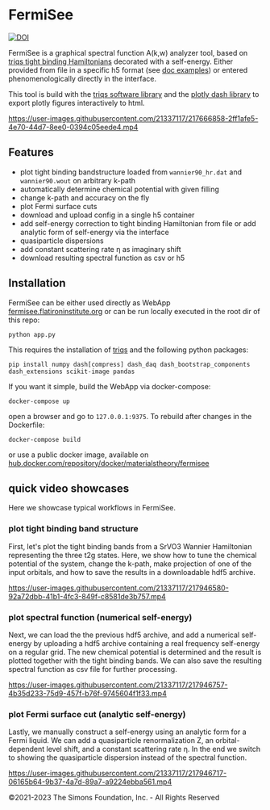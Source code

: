  # FermiSee
 
[![DOI](https://zenodo.org/badge/412523014.svg)](https://zenodo.org/badge/latestdoi/412523014)

FermiSee is a graphical spectral function A(k,w) analyzer tool, based on [triqs tight binding Hamiltonians](https://triqs.github.io/triqs/unstable/documentation/manual/triqs/lattice_tools/contents.html) decorated with a self-energy. Either provided from file in a specific h5 format (see [doc examples](doc/howto_prepare_self_energy.py)) or entered phenomenologically directly in the interface. 
 
 This tool is build with the [triqs software library](https://triqs.github.io/) and the [plotly dash library](dash.plotly.com) to export plotly figures interactively to html.
 
https://user-images.githubusercontent.com/21337117/217666858-2ff1afe5-4e70-44d7-8ee0-0394c05eede4.mp4

## Features

* plot tight binding bandstructure loaded from `wannier90_hr.dat` and `wannier90.wout` on arbitrary k-path
* automatically determine chemical potential with given filling
* change k-path and accuracy on the fly
* plot Fermi surface cuts
* download and upload config in a single h5 container
* add self-energy correction to tight binding Hamiltonian from file or add analytic form of self-energy via the interface
* quasiparticle dispersions
* add constant scattering rate η as imaginary shift
* download resulting spectral function as csv or h5

## Installation

FermiSee can be either used directly as WebApp [fermisee.flatironinstitute.org](http://fermisee.flatironinstitute.org/) or can be run locally executed in the root dir of this repo:
 ```
 python app.py
 ```
 This requires the installation of [triqs](https://triqs.github.io/) and the following python packages: 
 ``` 
 pip install numpy dash[compress] dash_daq dash_bootstrap_components dash_extensions scikit-image pandas
 ```
 If you want it simple, build the WebApp via docker-compose:
 ```
 docker-compose up
 ```
open a browser and go to `127.0.0.1:9375`. To rebuild after changes in the Dockerfile:
 ```
 docker-compose build
```
or use a public docker image, available on [hub.docker.com/repository/docker/materialstheory/fermisee](hub.docker.com/repository/docker/materialstheory/fermisee)


## quick video showcases

Here we showcase typical workflows in FermiSee.

### plot tight binding band structure

First, let's plot the tight binding bands from a SrVO3 Wannier Hamiltonian representing the three t2g states. Here, we show how to tune the chemical potential of the system, change the k-path, make projection of one of the input orbitals, and how to save the results in a downloadable hdf5 archive.

https://user-images.githubusercontent.com/21337117/217946580-92a72dbb-41b1-4fc3-849f-c8581de3b757.mp4

### plot spectral function (numerical self-energy)

Next, we can load the the previous hdf5 archive, and add a numerical self-energy by uploading a hdf5 archive containing a real frequency self-energy on a regular grid. The new chemical potential is determined and the result is plotted together with the tight binding bands. We can also save the resulting spectral function as csv file for further processing.

https://user-images.githubusercontent.com/21337117/217946757-4b35d233-75d9-457f-b76f-9745604f1f33.mp4

### plot Fermi surface cut (analytic self-energy)

Lastly, we manually construct a self-energy using an analytic form for a Fermi liquid. We can add a quasiparticle renormalization Z, an orbital-dependent level shift, and a constant scattering rate η. In the end we switch to showing the quasiparticle dispersion instead of the spectral function.

https://user-images.githubusercontent.com/21337117/217946717-06165b64-9b37-4a7d-89a7-a9224ebba561.mp4



©2021-2023 The Simons Foundation, Inc. - All Rights Reserved
